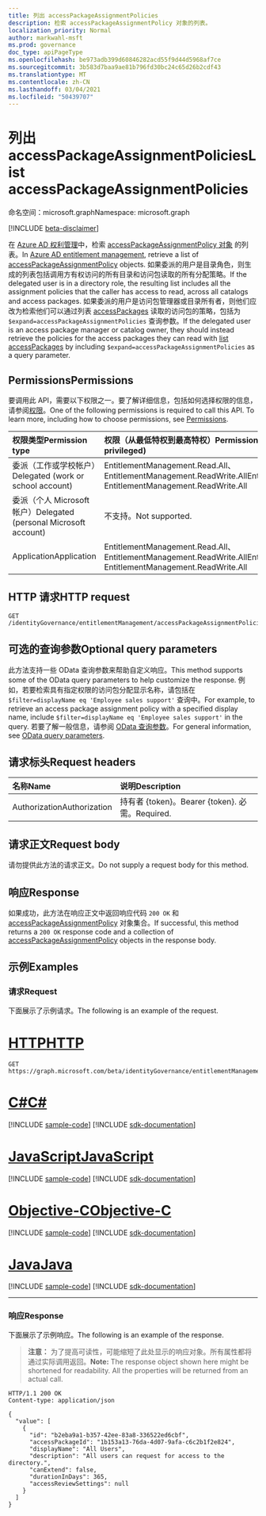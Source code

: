 ```yaml
---
title: 列出 accessPackageAssignmentPolicies
description: 检索 accessPackageAssignmentPolicy 对象的列表。
localization_priority: Normal
author: markwahl-msft
ms.prod: governance
doc_type: apiPageType
ms.openlocfilehash: be973adb399d60846282acd55f9d44d5968af7ce
ms.sourcegitcommit: 3b583d7baa9ae81b796fd30bc24c65d26b2cdf43
ms.translationtype: MT
ms.contentlocale: zh-CN
ms.lasthandoff: 03/04/2021
ms.locfileid: "50439707"
---
```

# <a name="list-accesspackageassignmentpolicies"></a><span data-ttu-id="758a6-103">列出 accessPackageAssignmentPolicies</span><span class="sxs-lookup"><span data-stu-id="758a6-103">List accessPackageAssignmentPolicies</span></span>

<span data-ttu-id="758a6-104">命名空间：microsoft.graph</span><span class="sxs-lookup"><span data-stu-id="758a6-104">Namespace: microsoft.graph</span></span>

[!INCLUDE [beta-disclaimer](../../includes/beta-disclaimer.md)]

<span data-ttu-id="758a6-105">在 [Azure AD 权利管理](../resources/entitlementmanagement-root.md)中，检索 [accessPackageAssignmentPolicy 对象](../resources/accesspackageassignmentpolicy.md) 的列表。</span><span class="sxs-lookup"><span data-stu-id="758a6-105">In [Azure AD entitlement management](../resources/entitlementmanagement-root.md), retrieve a list of [accessPackageAssignmentPolicy](../resources/accesspackageassignmentpolicy.md) objects.</span></span> <span data-ttu-id="758a6-106">如果委派的用户是目录角色，则生成的列表包括调用方有权访问的所有目录和访问包读取的所有分配策略。</span><span class="sxs-lookup"><span data-stu-id="758a6-106">If the delegated user is in a directory role, the resulting list includes all the assignment policies that the caller has access to read, across all catalogs and access packages.</span></span>  <span data-ttu-id="758a6-107">如果委派的用户是访问包管理器或目录所有者，则他们应改为检索他们可以通过列表 [accessPackages](accesspackage-list.md) 读取的访问包的策略，包括为 `$expand=accessPackageAssignmentPolicies` 查询参数。</span><span class="sxs-lookup"><span data-stu-id="758a6-107">If the delegated user is an access package manager or catalog owner, they should instead retrieve the policies for the access packages they can read with [list accessPackages](accesspackage-list.md) by including `$expand=accessPackageAssignmentPolicies` as a query parameter.</span></span>

## <a name="permissions"></a><span data-ttu-id="758a6-108">Permissions</span><span class="sxs-lookup"><span data-stu-id="758a6-108">Permissions</span></span>

<span data-ttu-id="758a6-p102">要调用此 API，需要以下权限之一。要了解详细信息，包括如何选择权限的信息，请参阅[权限](/graph/permissions-reference)。</span><span class="sxs-lookup"><span data-stu-id="758a6-p102">One of the following permissions is required to call this API. To learn more, including how to choose permissions, see [Permissions](/graph/permissions-reference).</span></span>

| <span data-ttu-id="758a6-111">权限类型</span><span class="sxs-lookup"><span data-stu-id="758a6-111">Permission type</span></span>                        | <span data-ttu-id="758a6-112">权限（从最低特权到最高特权）</span><span class="sxs-lookup"><span data-stu-id="758a6-112">Permissions (from least to most privileged)</span></span> |
|:---------------------------------------|:--------------------------------------------|
| <span data-ttu-id="758a6-113">委派（工作或学校帐户）</span><span class="sxs-lookup"><span data-stu-id="758a6-113">Delegated (work or school account)</span></span>     | <span data-ttu-id="758a6-114">EntitlementManagement.Read.All、EntitlementManagement.ReadWrite.All</span><span class="sxs-lookup"><span data-stu-id="758a6-114">EntitlementManagement.Read.All, EntitlementManagement.ReadWrite.All</span></span> |
| <span data-ttu-id="758a6-115">委派（个人 Microsoft 帐户）</span><span class="sxs-lookup"><span data-stu-id="758a6-115">Delegated (personal Microsoft account)</span></span> | <span data-ttu-id="758a6-116">不支持。</span><span class="sxs-lookup"><span data-stu-id="758a6-116">Not supported.</span></span> |
| <span data-ttu-id="758a6-117">Application</span><span class="sxs-lookup"><span data-stu-id="758a6-117">Application</span></span>                            | <span data-ttu-id="758a6-118">EntitlementManagement.Read.All、EntitlementManagement.ReadWrite.All</span><span class="sxs-lookup"><span data-stu-id="758a6-118">EntitlementManagement.Read.All, EntitlementManagement.ReadWrite.All</span></span> |

## <a name="http-request"></a><span data-ttu-id="758a6-119">HTTP 请求</span><span class="sxs-lookup"><span data-stu-id="758a6-119">HTTP request</span></span>

<!-- { "blockType": "ignored" } -->

```http
GET /identityGovernance/entitlementManagement/accessPackageAssignmentPolicies
```

## <a name="optional-query-parameters"></a><span data-ttu-id="758a6-120">可选的查询参数</span><span class="sxs-lookup"><span data-stu-id="758a6-120">Optional query parameters</span></span>

<span data-ttu-id="758a6-121">此方法支持一些 OData 查询参数来帮助自定义响应。</span><span class="sxs-lookup"><span data-stu-id="758a6-121">This method supports some of the OData query parameters to help customize the response.</span></span> <span data-ttu-id="758a6-122">例如，若要检索具有指定权限的访问包分配显示名称，请包括在 `$filter=displayName eq 'Employee sales support'` 查询中。</span><span class="sxs-lookup"><span data-stu-id="758a6-122">For example, to retrieve an access package assignment policy with a specified display name, include `$filter=displayName eq 'Employee sales support'` in the query.</span></span> <span data-ttu-id="758a6-123">若要了解一般信息，请参阅 [OData 查询参数](/graph/query-parameters)。</span><span class="sxs-lookup"><span data-stu-id="758a6-123">For general information, see [OData query parameters](/graph/query-parameters).</span></span>

## <a name="request-headers"></a><span data-ttu-id="758a6-124">请求标头</span><span class="sxs-lookup"><span data-stu-id="758a6-124">Request headers</span></span>

| <span data-ttu-id="758a6-125">名称</span><span class="sxs-lookup"><span data-stu-id="758a6-125">Name</span></span>      |<span data-ttu-id="758a6-126">说明</span><span class="sxs-lookup"><span data-stu-id="758a6-126">Description</span></span>|
|:----------|:----------|
| <span data-ttu-id="758a6-127">Authorization</span><span class="sxs-lookup"><span data-stu-id="758a6-127">Authorization</span></span> | <span data-ttu-id="758a6-128">持有者 \{token\}。</span><span class="sxs-lookup"><span data-stu-id="758a6-128">Bearer \{token\}.</span></span> <span data-ttu-id="758a6-129">必需。</span><span class="sxs-lookup"><span data-stu-id="758a6-129">Required.</span></span> |

## <a name="request-body"></a><span data-ttu-id="758a6-130">请求正文</span><span class="sxs-lookup"><span data-stu-id="758a6-130">Request body</span></span>

<span data-ttu-id="758a6-131">请勿提供此方法的请求正文。</span><span class="sxs-lookup"><span data-stu-id="758a6-131">Do not supply a request body for this method.</span></span>

## <a name="response"></a><span data-ttu-id="758a6-132">响应</span><span class="sxs-lookup"><span data-stu-id="758a6-132">Response</span></span>

<span data-ttu-id="758a6-133">如果成功，此方法在响应正文中返回响应代码 `200 OK` 和 [accessPackageAssignmentPolicy](../resources/accesspackageassignmentpolicy.md) 对象集合。</span><span class="sxs-lookup"><span data-stu-id="758a6-133">If successful, this method returns a `200 OK` response code and a collection of [accessPackageAssignmentPolicy](../resources/accesspackageassignmentpolicy.md) objects in the response body.</span></span>

## <a name="examples"></a><span data-ttu-id="758a6-134">示例</span><span class="sxs-lookup"><span data-stu-id="758a6-134">Examples</span></span>

### <a name="request"></a><span data-ttu-id="758a6-135">请求</span><span class="sxs-lookup"><span data-stu-id="758a6-135">Request</span></span>

<span data-ttu-id="758a6-136">下面展示了示例请求。</span><span class="sxs-lookup"><span data-stu-id="758a6-136">The following is an example of the request.</span></span>

# <a name="http"></a>[<span data-ttu-id="758a6-137">HTTP</span><span class="sxs-lookup"><span data-stu-id="758a6-137">HTTP</span></span>](#tab/http)
<!-- {
  "blockType": "request",
  "name": "get_accesspackageassignmentpolicies"
}-->

```msgraph-interactive
GET https://graph.microsoft.com/beta/identityGovernance/entitlementManagement/accessPackageAssignmentPolicies
```
# <a name="c"></a>[<span data-ttu-id="758a6-138">C#</span><span class="sxs-lookup"><span data-stu-id="758a6-138">C#</span></span>](#tab/csharp)
[!INCLUDE [sample-code](../includes/snippets/csharp/get-accesspackageassignmentpolicies-csharp-snippets.md)]
[!INCLUDE [sdk-documentation](../includes/snippets/snippets-sdk-documentation-link.md)]

# <a name="javascript"></a>[<span data-ttu-id="758a6-139">JavaScript</span><span class="sxs-lookup"><span data-stu-id="758a6-139">JavaScript</span></span>](#tab/javascript)
[!INCLUDE [sample-code](../includes/snippets/javascript/get-accesspackageassignmentpolicies-javascript-snippets.md)]
[!INCLUDE [sdk-documentation](../includes/snippets/snippets-sdk-documentation-link.md)]

# <a name="objective-c"></a>[<span data-ttu-id="758a6-140">Objective-C</span><span class="sxs-lookup"><span data-stu-id="758a6-140">Objective-C</span></span>](#tab/objc)
[!INCLUDE [sample-code](../includes/snippets/objc/get-accesspackageassignmentpolicies-objc-snippets.md)]
[!INCLUDE [sdk-documentation](../includes/snippets/snippets-sdk-documentation-link.md)]

# <a name="java"></a>[<span data-ttu-id="758a6-141">Java</span><span class="sxs-lookup"><span data-stu-id="758a6-141">Java</span></span>](#tab/java)
[!INCLUDE [sample-code](../includes/snippets/java/get-accesspackageassignmentpolicies-java-snippets.md)]
[!INCLUDE [sdk-documentation](../includes/snippets/snippets-sdk-documentation-link.md)]

---


### <a name="response"></a><span data-ttu-id="758a6-142">响应</span><span class="sxs-lookup"><span data-stu-id="758a6-142">Response</span></span>

<span data-ttu-id="758a6-143">下面展示了示例响应。</span><span class="sxs-lookup"><span data-stu-id="758a6-143">The following is an example of the response.</span></span>

> <span data-ttu-id="758a6-p105">**注意：** 为了提高可读性，可能缩短了此处显示的响应对象。所有属性都将通过实际调用返回。</span><span class="sxs-lookup"><span data-stu-id="758a6-p105">**Note:** The response object shown here might be shortened for readability. All the properties will be returned from an actual call.</span></span>

<!-- {
  "blockType": "response",
  "truncated": true,
  "@odata.type": "microsoft.graph.accessPackageAssignmentPolicy",
  "isCollection": true
} -->

```http
HTTP/1.1 200 OK
Content-type: application/json

{
  "value": [
    {
      "id": "b2eba9a1-b357-42ee-83a8-336522ed6cbf",
      "accessPackageId": "1b153a13-76da-4d07-9afa-c6c2b1f2e824",
      "displayName": "All Users",
      "description": "All users can request for access to the directory.",
      "canExtend": false,
      "durationInDays": 365,
      "accessReviewSettings": null
    }
  ]
}
```

<!-- uuid: 16cd6b66-4b1a-43a1-adaf-3a886856ed98
2019-02-04 14:57:30 UTC -->
<!-- {
  "type": "#page.annotation",
  "description": "List accessPackageAssignmentPolicies",
  "keywords": "",
  "section": "documentation",
  "tocPath": ""
}-->



